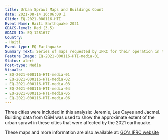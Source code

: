 ```yaml
---
title: Urban Sprawl Maps and Buildings Count
date: 2021-08-14 16:06:00 Z
Glide: EQ-2021-000116-HTI
Event Name: Haiti Earthquake 2021
GDACS-level: Red (3.5)
GDACS ID: EQ 1281677
Country:
- Haiti
Event type: EQ Earthquake
Summary Text: Series of maps requested by IFRC for their operation in three Haitian cities in the provinces of Grand'Anse, Sud and Sud-est. 
Feature Image: EQ-2021-000116-HTI-media-01
Status: alert
Post-type: Media
Visuals:
- EQ-2021-000116-HTI-media-01
- EQ-2021-000116-HTI-media-02
- EQ-2021-000116-HTI-media-03
- EQ-2021-000116-HTI-media-04
- EQ-2021-000116-HTI-media-05
- EQ-2021-000116-HTI-media-06
---
```


Three cities were included in this analysis: Jeremie, Les Cayes and Jacmel. 
Building data from OSM was used to show the approximate extent of the urban sprawl in these cities that were affected by the 2021 earthquake.

These maps and more information are also available at: <a href="https://go.ifrc.org/emergencies/5499#reports"> GO's IFRC website </a>
